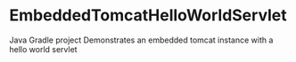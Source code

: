 # EmbeddedTomcatHelloWorldServlet
Java Gradle project 
Demonstrates an embedded tomcat instance with a hello world servlet
